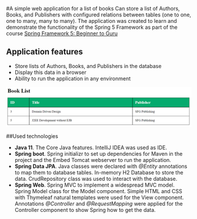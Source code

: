 #A simple web application for a list of books
Can store a list of Authors, Books, and Publishers with configured relations between tables (one to one, one to many, many to many). The application was created to learn and demonstrate the functionality of the Spring 5 Framework as part of the course [Spring Framework 5: Beginner to Guru](https://www.udemy.com/course/spring-framework-5-beginner-to-guru/)

## Application features
- Store lists of Authors, Books, and Publishers in the database
- Display this data in a browser
- Ability to run the application in any environment
  
![Application screenshot](images/booklist.png)

##Used technologies
- **Java 11**. The Core Java features. IntelliJ IDEA was used as IDE.
- **Spring boot**. Spring initializr to set up dependencies for Maven in the project and the Embed Tomcat webserver to run the application.
- **Spring Data JPA**. Java classes were declared with *@Entity* annotations to map them to database tables. In-memory H2 Database to store the data. CrudRepository class was used to interact with the database.
- **Spring Web**. Spring MVC to implement a widespread MVC model. Spring Model class for the Model component. Simple HTML and CSS with Thymeleaf natural templates were used for the View component. Annotations *@Controller* and *@RequestMapping* were applied for the Controller component to show Spring how to get the data.